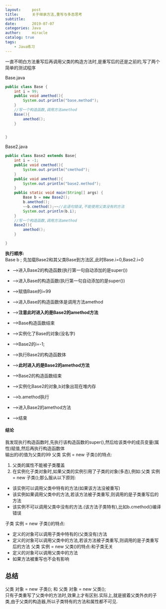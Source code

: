 ```yaml
---
layout:     post
title:      关于继承方法,重写与多态思考
subtitle:   
date:       2019-07-07
categories: Java
author:     miracle
catalog: true
tags:
    - Java练习
---
```


一直不明白方法重写后再调用父类的构造方法时,是重写后的还是之前的,写了两个简单的测试程序

Base.java

```java
public class Base {
	int i = 99;
	public void amethod(){
		System.out.println("base.method");
	}
	//写一个构造函数,调用方法amethod
	Base(){
		amethod();
	}
	

}
```

Base2.java

```java
public class Base2 extends Base{
	int i = -1;
	public void cmethod(){
		System.out.println("cmethod");
	}
	public void amethod(){
		System.out.println("base2.method");
	}
	public static void main(String[] args) {
		Base b = new Base2();
		b.amethod();
		~~b.cmethod();~~//此语句错误,不能使用父类没有的方法
		System.out.println(b.i);
	}
	//写一个构造函数,调用方法amethod
	Base2(){
		amethod();
	}

}
```

**执行顺序:**  
Base b ; 先加载Base2和其父类Base到方法区,此时Base.i=0,Base2.i=0  
* -->进入Base2的构造函数(执行第一句自动添加的是super())  
* -->进入Base的构造函数(执行第一句自动添加的是super())   
* -->赋值Base的i=99  
* -->进入Base的构造函数体是调用方法amethod  
* -->**注意此时进入的是Base2的amethod方法**  
* -->Base构造函数结束  
* -->实例化了Base的对象(没名字)

    
* -->Base2的i=-1;  
* -->执行Base2的构造函数体  
* -->**此时进入的是Base2的amethod方法**  
* -->Base2的构造函数结束  
* -->实例化Base2的对象,b对象出现在堆内存  
* -->b.amethod执行  
* -->进入Base2的amethod方法  
* -->结束  
 
#### 结论
   我发现执行构造函数时,先执行该构造函数的super(),然后给该类中的成员变量(属性)赋值,然后再执行构造函数体   
   输出的i的值为父类的99
父类 实例 = new 子类()的特点:  
 1. 父类的属性不能被子类覆盖
 2. 在实例化子类对象时,如果父类的实例引用了子类的对象(多态),例如:父类 实例 = new 子类();那么服从以下原则:
 * 该实例可以调用父类中特有的方法(如果该方法没被重写)
 * 该实例如果调用父类中的方法,若该方法被子类重写,则调用的是子类重写后的方法 
 * 该实例不可以调用父类中没有的方法.(该方法子类特有),比如b.cmethod()编译错误  

子类 实例 = new 子类()的特点:  
 * 定义的对象可以调用子类中特有的(父类没有)方法 
 * 定义的对象可以调用父类中的方法,若该方法被子类重写,则调用的是子类重写后的方法 
父类 实例 = new 父类()的特点:和子类无关  
 * 定义的对象可以调用父类中的方法
 * 如果方法被重写也不会有影响
## 总结
父类 对象 = new 子类(); 和 父类 对象 = new 父类();   
只有子类重写了父类中的方法时,效果上才有区别.实际上,就是披着父类外衣的子类,由于父类的构造器,所以子类特有的方法和属性都不可见.
  